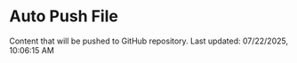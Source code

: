 # Auto Push File

Content that will be pushed to GitHub repository.
Last updated: 07/22/2025, 10:06:15 AM